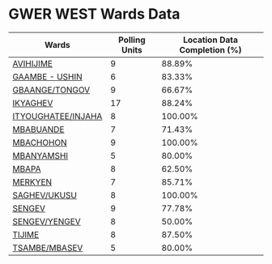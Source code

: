 
# GWER WEST Wards Data

| Wards | Polling Units | Location Data Completion (%) |
| ---- | ----- | ------- |
| [AVIHIJIME](./wards/1468-avihijime) | 9 | 88.89% |
| [GAAMBE - USHIN](./wards/1469-gaambe-ushin) | 6 | 83.33% |
| [GBAANGE/TONGOV](./wards/1470-gbaange/tongov) | 9 | 66.67% |
| [IKYAGHEV](./wards/1471-ikyaghev) | 17 | 88.24% |
| [ITYOUGHATEE/INJAHA](./wards/1472-ityoughatee/injaha) | 8 | 100.00% |
| [MBABUANDE](./wards/1473-mbabuande) | 7 | 71.43% |
| [MBACHOHON](./wards/1474-mbachohon) | 9 | 100.00% |
| [MBANYAMSHI](./wards/1475-mbanyamshi) | 5 | 80.00% |
| [MBAPA](./wards/1476-mbapa) | 8 | 62.50% |
| [MERKYEN](./wards/1477-merkyen) | 7 | 85.71% |
| [SAGHEV/UKUSU](./wards/1478-saghev/ukusu) | 8 | 100.00% |
| [SENGEV](./wards/1479-sengev) | 9 | 77.78% |
| [SENGEV/YENGEV](./wards/1480-sengev/yengev) | 8 | 50.00% |
| [TIJIME](./wards/1481-tijime) | 8 | 87.50% |
| [TSAMBE/MBASEV](./wards/1482-tsambe/mbasev) | 5 | 80.00% |




